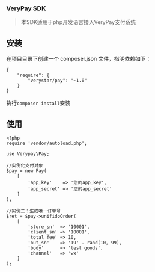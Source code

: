 ### VeryPay SDK

> 本SDK适用于php开发语言接入VeryPay支付系统

## 安装

在项目目录下创建一个 composer.json 文件，指明依赖如下：

```
{
    "require": {
        "verystar/pay": "~1.0"
    }
}
```

执行`composer install`安装

## 使用

```
<?php
require 'vendor/autoload.php';

use Verypay\Pay;

//实例化支付对象
$pay = new Pay(
    [
        'app_key'    => '您的app_key',
        'app_secret' => '您的app_secret'
    ]
);

//实例二：生成唯一订单号
$ret = $pay->unifidoOrder(
    [
        'store_sn'  => '10001',
        'client_sn' => '10001',
        'total_fee' => 10,
        'out_sn'    => '19' . rand(10, 99),
        'body'      => 'test goods',
        'channel'   => 'wx'
    ]
);

```
